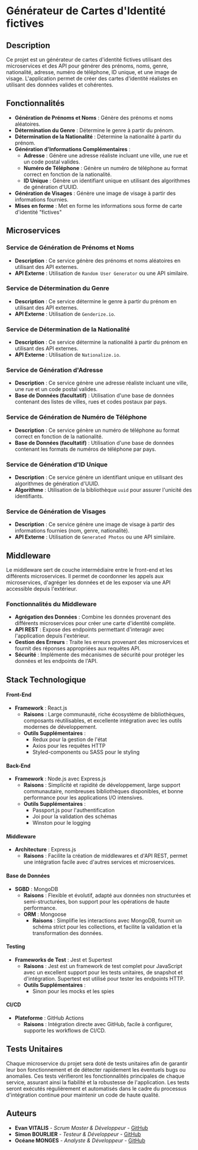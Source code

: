 
# Générateur de Cartes d'Identité fictives

## Description

Ce projet est un générateur de cartes d'identité fictives utilisant des microservices et des API pour générer des prénoms, noms, genre, nationalité, adresse, numéro de téléphone, ID unique, et une image de visage. L'application permet de créer des cartes d'identité réalistes en utilisant des données valides et cohérentes.

## Fonctionnalités

- **Génération de Prénoms et Noms** : Génère des prénoms et noms aléatoires.
- **Détermination du Genre** : Détermine le genre à partir du prénom.
- **Détermination de la Nationalité** : Détermine la nationalité à partir du prénom.
- **Génération d'Informations Complémentaires** :
  - **Adresse** : Génère une adresse réaliste incluant une ville, une rue et un code postal valides.
  - **Numéro de Téléphone** : Génère un numéro de téléphone au format correct en fonction de la nationalité.
  - **ID Unique** : Génère un identifiant unique en utilisant des algorithmes de génération d'UUID.
- **Génération de Visages** : Génère une image de visage à partir des informations fournies.
- **Mises en forme** : Met en forme les informations sous forme de carte d'identité "fictives"

## Microservices

### Service de Génération de Prénoms et Noms
- **Description** : Ce service génère des prénoms et noms aléatoires en utilisant des API externes.
- **API Externe** : Utilisation de `Random User Generator` ou une API similaire.

### Service de Détermination du Genre
- **Description** : Ce service détermine le genre à partir du prénom en utilisant des API externes.
- **API Externe** : Utilisation de `Genderize.io`.

### Service de Détermination de la Nationalité
- **Description** : Ce service détermine la nationalité à partir du prénom en utilisant des API externes.
- **API Externe** : Utilisation de `Nationalize.io`.

### Service de Génération d'Adresse
- **Description** : Ce service génère une adresse réaliste incluant une ville, une rue et un code postal valides.
- **Base de Données (facultatif)** : Utilisation d'une base de données contenant des listes de villes, rues et codes postaux par pays.

### Service de Génération de Numéro de Téléphone
- **Description** : Ce service génère un numéro de téléphone au format correct en fonction de la nationalité.
- **Base de Données (facultatif)** : Utilisation d'une base de données contenant les formats de numéros de téléphone par pays.

### Service de Génération d'ID Unique
- **Description** : Ce service génère un identifiant unique en utilisant des algorithmes de génération d'UUID.
- **Algorithme** : Utilisation de la bibliothèque `uuid` pour assurer l'unicité des identifiants.

### Service de Génération de Visages
- **Description** : Ce service génère une image de visage à partir des informations fournies (nom, genre, nationalité).
- **API Externe** : Utilisation de `Generated Photos` ou une API similaire.

## Middleware

Le middleware sert de couche intermédiaire entre le front-end et les différents microservices. Il permet de coordonner les appels aux microservices, d'agréger les données et de les exposer via une API accessible depuis l'extérieur.

### Fonctionnalités du Middleware

- **Agrégation des Données** : Combine les données provenant des différents microservices pour créer une carte d'identité complète.
- **API REST** : Expose des endpoints permettant d'interagir avec l'application depuis l'extérieur.
- **Gestion des Erreurs** : Traite les erreurs provenant des microservices et fournit des réponses appropriées aux requêtes API.
- **Sécurité** : Implémente des mécanismes de sécurité pour protéger les données et les endpoints de l'API.

## Stack Technologique

#### Front-End

-   **Framework** : React.js
    -   **Raisons** : Large communauté, riche écosystème de bibliothèques, composants réutilisables, et excellente intégration avec les outils modernes de développement.
    -   **Outils Supplémentaires** :
        -   Redux pour la gestion de l'état
        -   Axios pour les requêtes HTTP
        -   Styled-components ou SASS pour le styling

#### Back-End

-   **Framework** : Node.js avec Express.js
    -   **Raisons** : Simplicité et rapidité de développement, large support communautaire, nombreuses bibliothèques disponibles, et bonne performance pour les applications I/O intensives.
    -   **Outils Supplémentaires** :
        -   Passport.js pour l'authentification
        -   Joi pour la validation des schémas
        -   Winston pour le logging

#### Middleware

-   **Architecture** : Express.js
    -   **Raisons** : Facilite la création de middlewares et d'API REST, permet une intégration facile avec d'autres services et microservices.

#### Base de Données

-   **SGBD** : MongoDB
    -   **Raisons** : Flexible et évolutif, adapté aux données non structurées et semi-structurées, bon support pour les opérations de haute performance.
    -   **ORM** : Mongoose
        -   **Raisons** : Simplifie les interactions avec MongoDB, fournit un schéma strict pour les collections, et facilite la validation et la transformation des données.

#### Testing

-   **Frameworks de Test** : Jest et Supertest
    -   **Raisons** : Jest est un framework de test complet pour JavaScript avec un excellent support pour les tests unitaires, de snapshot et d'intégration. Supertest est utilisé pour tester les endpoints HTTP.
    -   **Outils Supplémentaires** :
        -   Sinon pour les mocks et les spies

#### CI/CD

-   **Plateforme** : GitHub Actions
    -   **Raisons** : Intégration directe avec GitHub, facile à configurer, supporte les workflows de CI/CD.



## Tests Unitaires 

Chaque microservice du projet sera doté de tests unitaires afin de garantir leur bon fonctionnement et de détecter rapidement les éventuels bugs ou anomalies. Ces tests vérifieront les fonctionnalités principales de chaque service, assurant ainsi la fiabilité et la robustesse de l'application. Les tests seront exécutés régulièrement et automatisés dans le cadre du processus d'intégration continue pour maintenir un code de haute qualité.

## Auteurs

- **Evan VITALIS** - *Scrum Master & Développeur* - [GitHub](https://github.com/InaneInaccompli)
- **Simon BOURLIER** - *Testeur & Développeur* - [GitHub](https://github.com/Sydnec)
- **Océane MONGES** - *Analyste & Développeur* - [GitHub](https://github.com/Oceane4973)
